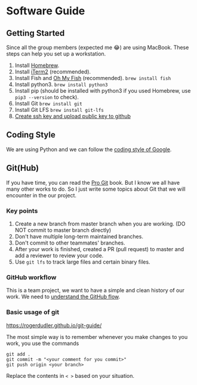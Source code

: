# Software Guide

## Getting Started

Since all the group members (expected me :joy:) are using MacBook. These steps can help you set up a workstation.

1. Install [Homebrew](https://www.howtogeek.com/211541/homebrew-for-os-x-easily-installs-desktop-apps-and-terminal-utilities/).
2. Install [iTerm2](https://www.iterm2.com/) (recommended).
3. Install Fish and [Oh My Fish](https://theworkaround.com/2016/10/11/installing-fish-on-osx.html) (recommended).
      `brew install fish`
4. Install python3.
      `brew install python3`
5. Install pip (should be installed with python3 if you used Homebrew, use `pip3 --version` to check).
6. Install Git
      `brew install git`
7. Install Git LFS
      `brew install git-lfs`
8. [Create ssh key and upload public key to github](https://www.testingexcellence.com/install-git-mac-generate-ssh-keys/)

## Coding Style

We are using Python and we can follow the [coding style of Google](https://google.github.io/styleguide/pyguide.html).


## Git(Hub)

If you have time, you can read the [Pro Git](https://git-scm.com/book/en/v2) book. But I know we all have many other works to do. So I just write some topics about Git that we will encounter in the our project.

### Key points

1. Create a new branch from master branch when you are working. (DO NOT commit to master branch directly)
2. Don't have multiple long-term maintained branches.
3. Don't commit to other teammates' branches.
4. After your work is finished, created a PR (pull request) to master and add a reviewer to review your code.
5. Use `git lfs` to track large files and certain binary files.

### GitHub workflow

This is a team project, we want to have a simple and clean history of our work. We need to [understand the GitHub flow](https://guides.github.com/introduction/flow/).

### Basic usage of git

https://rogerdudler.github.io/git-guide/

The most simple way is to remember whenever you make changes to you work, you use the commands

``` git
git add .
git commit -m "<your comment for you commit>"
git push origin <your branch>
```

Replace the contents in `< >` based on your situation.